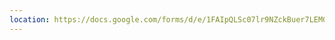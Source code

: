 ```yaml
---
location: https://docs.google.com/forms/d/e/1FAIpQLSc07lr9NZckBuer7LEMGaqB0u-0KXmALZLnVEihnZBFCfzWtQ/viewform?usp=sharing
---
```

